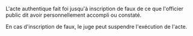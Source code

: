 L'acte authentique fait foi jusqu'à inscription de faux de ce que l'officier public dit avoir personnellement accompli ou constaté.


En cas d'inscription de faux, le juge peut suspendre l'exécution de l'acte.

